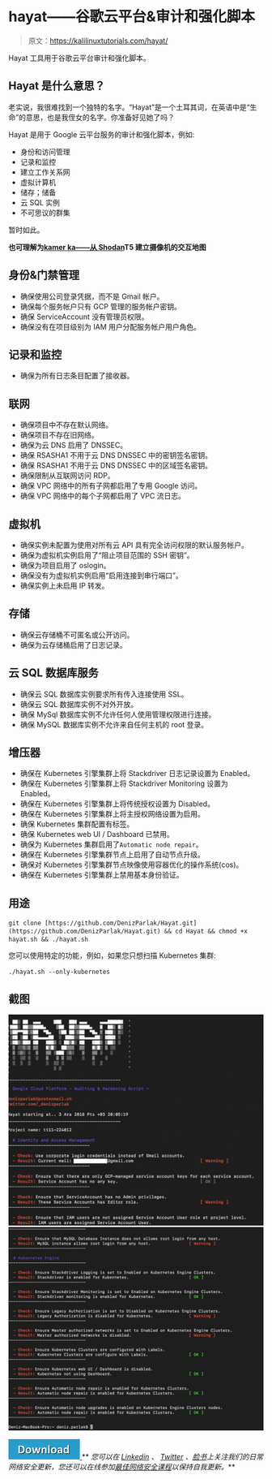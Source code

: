 # hayat——谷歌云平台&审计和强化脚本

> 原文：<https://kalilinuxtutorials.com/hayat/>

Hayat 工具用于谷歌云平台审计和强化脚本。

## Hayat 是什么意思？

老实说，我很难找到一个独特的名字。“Hayat”是一个土耳其词，在英语中是“生命”的意思，也是我侄女的名字。你准备好见她了吗？

Hayat 是用于 Google 云平台服务的审计和强化脚本，例如:

*   身份和访问管理
*   记录和监控
*   建立工作关系网
*   虚拟计算机
*   储存；储备
*   云 SQL 实例
*   不可思议的群集

暂时如此。

**也可理解为[kamer ka——从 Shodan](https://kalilinuxtutorials.com/kamerka-map-cameras-shodan/)T5 建立摄像机的交互地图**

## **身份&门禁管理**

*   确保使用公司登录凭据，而不是 Gmail 帐户。
*   确保每个服务帐户只有 GCP 管理的服务帐户密钥。
*   确保 ServiceAccount 没有管理员权限。
*   确保没有在项目级别为 IAM 用户分配服务帐户用户角色。

## **记录和监控**

*   确保为所有日志条目配置了接收器。

## **联网**

*   确保项目中不存在默认网络。
*   确保项目不存在旧网络。
*   确保为云 DNS 启用了 DNSSEC。
*   确保 RSASHA1 不用于云 DNS DNSSEC 中的密钥签名密钥。
*   确保 RSASHA1 不用于云 DNS DNSSEC 中的区域签名密钥。
*   确保限制从互联网访问 RDP。
*   确保 VPC 网络中的所有子网都启用了专用 Google 访问。
*   确保 VPC 网络中的每个子网都启用了 VPC 流日志。

## **虚拟机**

*   确保实例未配置为使用对所有云 API 具有完全访问权限的默认服务帐户。
*   确保为虚拟机实例启用了“阻止项目范围的 SSH 密钥”。
*   确保为项目启用了 oslogin。
*   确保没有为虚拟机实例启用“启用连接到串行端口”。
*   确保实例上未启用 IP 转发。

## **存储**

*   确保云存储桶不可匿名或公开访问。
*   确保为云存储桶启用了日志记录。

## **云 SQL 数据库服务**

*   确保云 SQL 数据库实例要求所有传入连接使用 SSL。
*   确保云 SQL 数据库实例不对外开放。
*   确保 MySql 数据库实例不允许任何人使用管理权限进行连接。
*   确保 MySQL 数据库实例不允许来自任何主机的 root 登录。

## **增压器**

*   确保在 Kubernetes 引擎集群上将 Stackdriver 日志记录设置为 Enabled。
*   确保在 Kubernetes 引擎集群上将 Stackdriver Monitoring 设置为 Enabled。
*   确保在 Kubernetes 引擎集群上将传统授权设置为 Disabled。
*   确保在 Kubernetes 引擎集群上将主授权网络设置为启用。
*   确保 Kubernetes 集群配置有标签。
*   确保 Kubernetes web UI / Dashboard 已禁用。
*   确保为 Kubernetes 集群启用了`Automatic node repair`。
*   确保在 Kubernetes 引擎集群节点上启用了自动节点升级。
*   确保对 Kubernetes 引擎集群节点映像使用容器优化的操作系统(cos)。
*   确保在 Kubernetes 引擎集群上禁用基本身份验证。

## **用途**

```
git clone [https://github.com/DenizParlak/Hayat.git](https://github.com/DenizParlak/Hayat.git) && cd Hayat && chmod +x hayat.sh && ./hayat.sh
```

您可以使用特定的功能，例如，如果您只想扫描 Kubernetes 集群:

```
./hayat.sh --only-kubernetes
```

## **截图**

![](img//bdcde553784f4416f9fb25175c4dc2d1.png) ![](img//0344a68be9a71269756ab99b576484e7.png)

[![](img//d861a9096555aeb1980fc054015933d7.png) ](https://github.com/DenizParlak/hayat#identity--access-management) ** *您可以在 [Linkedin](https://www.linkedin.com/company/gbhackers/) 、 [Twitter](https://twitter.com/GbhackerOn) 、[脸书](https://www.facebook.com/gbhackersadmin)上关注我们的日常网络安全更新，您还可以在线参加[最佳网络安全课程](https://ethicalhackersacademy.com/)以保持自我更新。***